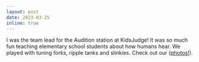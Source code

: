 ```yaml
---
layout: post
date: 2023-03-25
inline: true
---
```


I was the team lead for the Audition station at KidsJudge! It was so much fun teaching elementary school students about how humans hear. We 
played with tuning forks, ripple tanks and slinkies. Check out our 
([photos!](https://drive.google.com/drive/folders/1Csdhgg_frCQJ_L-vKSmbUM1zmVCtQeK0?usp=sharing)). 
